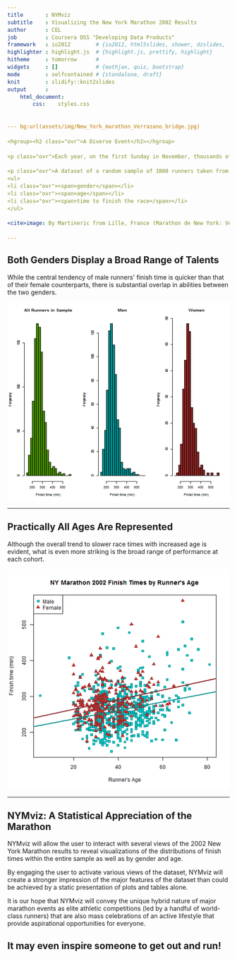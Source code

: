 ```yaml
---
title       : NYMviz
subtitle    : Visualizing the New York Marathon 2002 Results
author      : CEL
job         : Coursera DSS "Developing Data Products"
framework   : io2012        # {io2012, html5slides, shower, dzslides, ...}
highlighter : highlight.js  # {highlight.js, prettify, highlight}
hitheme     : tomorrow      # 
widgets     : []            # {mathjax, quiz, bootstrap}
mode        : selfcontained # {standalone, draft}
knit        : slidify::knit2slides
output      : 
    html_document:  
        css:    styles.css


--- bg:url(assets/img/New_York_marathon_Verrazano_bridge.jpg)

<hgroup><h2 class="ovr">A Diverse Event</h2></hgroup>

<p class="ovr">Each year, on the first Sunday in November, thousands of runners participate in the <a href="http://en.wikipedia.org/wiki/New_York_City_Marathon">New York City Marathon</a>, which is at once among the premier annual events in elite distance running and the largest marathon in the world.</p>

<p class="ovr">A dataset of a random sample of 1000 runners taken from the finishers of the 2002 New York City Marathon is available as part of the <a href="http://cran.r-project.org/web/packages/UsingR/UsingR.pdf">Package 'UsingR'</a> (see p. 74).  We will create an interactive online application allowing the user to visualize the characteristics of this population and appreciate its diversity along several dimensions: </p>
<ul>
<li class="ovr"><span>gender</span></li>
<li class="ovr"><span>age</span></li>
<li class="ovr"><span>time to finish the race</span></li>
</ul>

<cite>image: By Martineric from Lille, France (Marathon de New York: Verrazano Bridge) [<a href="http://creativecommons.org/licenses/by-sa/2.0">CC BY-SA 2.0</a>], <a href="http://commons.wikimedia.org/wiki/File%3ANew_York_marathon_Verrazano_bridge.jpg">via Wikimedia Commons</a></cite>

--- 
```


## Both Genders Display a Broad Range of Talents

While the central tendency of male runners' finish time is quicker than that of their female counterparts, there is substantial overlap in abilities between the two genders.



<img src="assets/fig/unnamed-chunk-1.png" title="plot of chunk unnamed-chunk-1" alt="plot of chunk unnamed-chunk-1" width="900px" height="450px" />

---

## Practically All Ages Are Represented

Although the overall trend to slower race times with increased age is evident, what is even more striking is the broad range of performance at each cohort.

<img src="assets/fig/unnamed-chunk-2.png" title="plot of chunk unnamed-chunk-2" alt="plot of chunk unnamed-chunk-2" width="750" height="500" />

---

## NYMviz: A Statistical Appreciation of the Marathon

<span class="callout">NYMviz</span> will allow the user to interact with several views of the 2002 New York Marathon results to reveal visualizations of the distributions of finish times within the entire sample as well as by gender and age.

By engaging the user to activate various views of the dataset, <span class="callout">NYMviz</span> will create a stronger impression of the major features of the dataset than could be achieved by a static presentation of plots and tables alone.

It is our hope that <span class="callout">NYMviz</span> will convey the unique hybrid nature of major marathon events as elite athletic competitions (led by a handful of world-class runners) that are also mass celebrations of an active lifestyle that provide aspirational opportunities for everyone.

## It may even inspire someone to get out and run!
